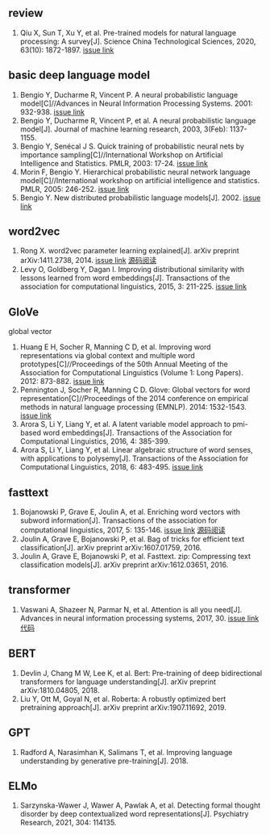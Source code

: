 ## review

1. Qiu X, Sun T, Xu Y, et al. Pre-trained models for natural language processing: A survey[J]. Science China Technological Sciences, 2020, 63(10): 1872-1897. [issue link](https://github.com/eleveyuan/PR/issues/1)

## basic deep language model

1. Bengio Y, Ducharme R, Vincent P. A neural probabilistic language model[C]//Advances in Neural Information Processing Systems. 2001: 932-938. [issue link](https://github.com/eleveyuan/PR/issues/2)
2. Bengio Y, Ducharme R, Vincent P, et al. A neural probabilistic language model[J]. Journal of machine learning research, 2003, 3(Feb): 1137-1155.
3. Bengio Y, Senécal J S. Quick training of probabilistic neural nets by importance sampling[C]//International Workshop on Artificial Intelligence and Statistics. PMLR, 2003: 17-24. [issue link](https://github.com/eleveyuan/PR/issues/4)
4. Morin F, Bengio Y. Hierarchical probabilistic neural network language model[C]//International workshop on artificial intelligence and statistics. PMLR, 2005: 246-252. [issue link](https://github.com/eleveyuan/PR/issues/6)
5. Bengio Y. New distributed probabilistic language models[J]. 2002. [issue link](https://github.com/eleveyuan/PR/issues/5)

## word2vec
1. Rong X. word2vec parameter learning explained[J]. arXiv preprint arXiv:1411.2738, 2014. [issue link](https://github.com/eleveyuan/PR/issues/10) [源码阅读](https://github.com/eleveyuan/gist_reading/tree/master/c/word2vec#word2vec)
2. Levy O, Goldberg Y, Dagan I. Improving distributional similarity with lessons learned from word embeddings[J]. Transactions of the association for computational linguistics, 2015, 3: 211-225. [issue link](https://github.com/eleveyuan/PR/issues/15)

## GloVe
global vector

1. Huang E H, Socher R, Manning C D, et al. Improving word representations via global context and multiple word prototypes[C]//Proceedings of the 50th Annual Meeting of the Association for Computational Linguistics (Volume 1: Long Papers). 2012: 873-882. [issue link](https://github.com/eleveyuan/PR/issues/13)
2. Pennington J, Socher R, Manning C D. Glove: Global vectors for word representation[C]//Proceedings of the 2014 conference on empirical methods in natural language processing (EMNLP). 2014: 1532-1543. [issue link](https://github.com/eleveyuan/PR/issues/12)
3. Arora S, Li Y, Liang Y, et al. A latent variable model approach to pmi-based word embeddings[J]. Transactions of the Association for Computational Linguistics, 2016, 4: 385-399.
4. Arora S, Li Y, Liang Y, et al. Linear algebraic structure of word senses, with applications to polysemy[J]. Transactions of the Association for Computational Linguistics, 2018, 6: 483-495. [issue link](https://github.com/eleveyuan/PR/issues/14)

## fasttext
1. Bojanowski P, Grave E, Joulin A, et al. Enriching word vectors with subword information[J]. Transactions of the association for computational linguistics, 2017, 5: 135-146. [issue link](https://github.com/eleveyuan/PR/issues/16) [源码阅读](https://github.com/eleveyuan/gist_reading/tree/master/c/fasttext)
2. Joulin A, Grave E, Bojanowski P, et al. Bag of tricks for efficient text classification[J]. arXiv preprint arXiv:1607.01759, 2016. 
3. Joulin A, Grave E, Bojanowski P, et al. Fasttext. zip: Compressing text classification models[J]. arXiv preprint arXiv:1612.03651, 2016.

## transformer
1. Vaswani A, Shazeer N, Parmar N, et al. Attention is all you need[J]. Advances in neural information processing systems, 2017, 30. [issue link](https://github.com/eleveyuan/PR/issues/17) [代码](https://github.com/eleveyuan/pure_transformer)

## BERT
1. Devlin J, Chang M W, Lee K, et al. Bert: Pre-training of deep bidirectional transformers for language understanding[J]. arXiv preprint arXiv:1810.04805, 2018.
2. Liu Y, Ott M, Goyal N, et al. Roberta: A robustly optimized bert pretraining approach[J]. arXiv preprint arXiv:1907.11692, 2019.

## GPT 
1. Radford A, Narasimhan K, Salimans T, et al. Improving language understanding by generative pre-training[J]. 2018.

## ELMo 
1. Sarzynska-Wawer J, Wawer A, Pawlak A, et al. Detecting formal thought disorder by deep contextualized word representations[J]. Psychiatry Research, 2021, 304: 114135.
